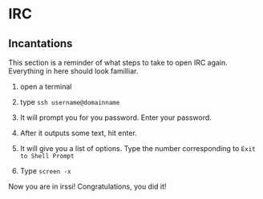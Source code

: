 IRC 
====

Incantations
-------------
This section is a reminder of what steps to take to open IRC again. Everything in here should look familliar. 

1. open a terminal

2. type `ssh username@domainname`

3. It will prompt you for you password. Enter your password. 

4. After it outputs some text, hit enter. 

5. It will give you a list of options. Type the number corresponding to `Exit to Shell Prompt`

6. Type `screen -x` 

Now you are in irssi! Congratulations, you did it!

